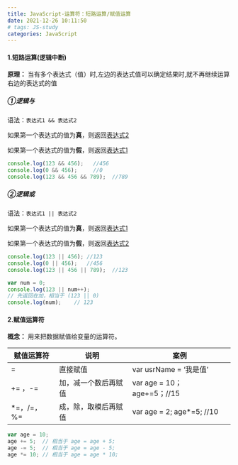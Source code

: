 ```yaml
---
title: JavaScript-运算符：短路运算/赋值运算
date: 2021-12-26 10:11:50
# tags: JS-study
categories: JavaScript
---
```


#### 1.短路运算(逻辑中断)

**原理：** 当有多个表达式（值）时,左边的表达式值可以确定结果时,就不再继续运算右边的表达式的值

##### ①逻辑与

语法：`表达式1 && 表达式2`

如果第一个表达式的值为**真**，则返回<u>表达式2</u>

如果第一个表达式的值为**假**，则返回<u>表达式1</u>

```javascript
console.log(123 && 456);   //456
console.log(0 && 456);     //0
console.log(123 && 456 && 789);  //789
```

##### ②逻辑或

语法：`表达式1 || 表达式2`

如果第一个表达式的值为**真**，则返回<u>表达式1</u>

如果第一个表达式的值为**假**，则返回<u>表达式2</u>

```js
console.log(123 || 456); //123
console.log(0 || 456);   //456
console.log(123 || 456 || 789);  //123
```

```js
var num = 0;
console.log(123 || num++);
// 先返回在加，相当于 (123 || 0)
console.log(num);    // 123
```

#### 2.赋值运算符

**概念：** 用来把数据赋值给变量的运算符。

| 赋值运算符 | 说明                 | 案例                        |
| ---------- | -------------------- | --------------------------- |
| =          | 直接赋值             | var usrName = ‘我是值’      |
| += ，-=    | 加，减一个数后再赋值 | var age = 10； age+=5；//15 |
| *=，/=，%= | 成，除，取模后再赋值 | var age = 2; age*=5; //10   |

```js
var age = 10;
age += 5;  // 相当于 age = age + 5;
age -= 5;  // 相当于 age = age - 5;
age *= 10; // 相当于 age = age * 10;
```

